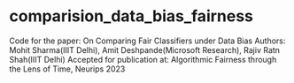 # comparision_data_bias_fairness

Code for the paper: On Comparing Fair Classifiers under Data Bias
Authors: Mohit Sharma(IIIT Delhi), Amit Deshpande(Microsoft Research), Rajiv Ratn Shah(IIIT Delhi)
Accepted for publication at: Algorithmic Fairness through the Lens of Time, Neurips 2023
